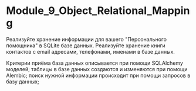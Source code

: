 # Module_9_Object_Relational_Mapping
 
 Реализуйте хранение информации для вашего "Персонального помощника" в SQLite базе данных.
 Реализуйте хранение книги контактов с email адресами, телефонами, именами в базе данных.

Критерии приёма
база данных описывается при помощи SQLAlchemy моделей;
таблицы в базе данных создаются и изменяются при помощи Alembic;
поиск нужной информации происходит при помощи запросов в базу данных;